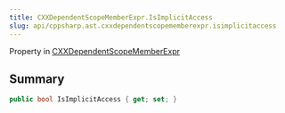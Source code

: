 ```yaml
---
title: CXXDependentScopeMemberExpr.IsImplicitAccess
slug: api/cppsharp.ast.cxxdependentscopememberexpr.isimplicitaccess
---
```

Property in [CXXDependentScopeMemberExpr](/api/cppsharp/ast/cxxdependentscopememberexpr)

## Summary



```csharp
public bool IsImplicitAccess { get; set; }
```

